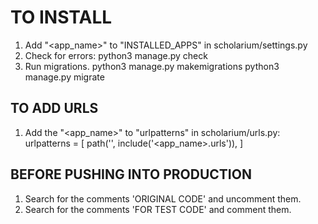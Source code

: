 # TO INSTALL

1. Add "<app_name>" to "INSTALLED_APPS" in scholarium/settings.py
2. Check for errors:
    python3 manage.py check
3. Run migrations.
    python3 manage.py makemigrations
    python3 manage.py migrate

## TO ADD URLS

1. Add the "<app_name>" to "urlpatterns" in scholarium/urls.py:
    urlpatterns = [
        path('', include('<app_name>.urls')),
    ]

## BEFORE PUSHING INTO PRODUCTION

1. Search for the comments 'ORIGINAL CODE' and uncomment them.
2. Search for the comments 'FOR TEST CODE' and comment them.
